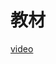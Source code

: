 # 教材
[video](https://www.youtube.com/watch?v=v8PUB3k7ZP8&list=PL1f_B9coMEeBM5Dv0AWkn6_MLcuH5KsUm&index=2&t=0s)
